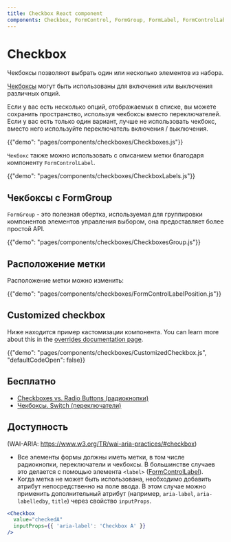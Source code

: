 ```yaml
---
title: Checkbox React component
components: Checkbox, FormControl, FormGroup, FormLabel, FormControlLabel
---
```


# Checkbox

<p class="description">Чекбоксы позволяют выбрать один или несколько элементов из набора.</p>

[Чекбоксы](https://material.io/design/components/selection-controls.html#checkboxes) могут быть использованы для включения или выключения различных опций.

Если у вас есть несколько опций, отображаемых в списке, вы можете сохранить пространство, используя чекбоксы вместо переключателей. Если у вас есть только один вариант, лучше не использовать чекбокс, вместо него используйте переключатель включения / выключения.

{{"demo": "pages/components/checkboxes/Checkboxes.js"}}

`Чекбокс` также можно использовать с описанием метки благодаря компоненту `FormControlLabel`.

{{"demo": "pages/components/checkboxes/CheckboxLabels.js"}}

## Чекбоксы с FormGroup

`FormGroup` - это полезная обертка, используемая для группировки компонентов элементов управления выбором, она предоставляет более простой API.

{{"demo": "pages/components/checkboxes/CheckboxesGroup.js"}}

## Расположение метки

Расположение метки можно изменить:

{{"demo": "pages/components/checkboxes/FormControlLabelPosition.js"}}

## Customized checkbox

Ниже находится пример кастомизации компонента. You can learn more about this in the [overrides documentation page](/customization/components/).

{{"demo": "pages/components/checkboxes/CustomizedCheckbox.js", "defaultCodeOpen": false}}

## Бесплатно

- [Checkboxes vs. Radio Buttons (радиокнопки)](https://www.nngroup.com/articles/checkboxes-vs-radio-buttons/)
- [Чекбоксы. Switch (переключатели)](https://uxplanet.org/checkbox-vs-toggle-switch-7fc6e83f10b8)

## Доступность

(WAI-ARIA: https://www.w3.org/TR/wai-aria-practices/#checkbox)

- Все элементы формы должны иметь метки, в том числе радиокнопки, переключатели и чекбоксы. В большинстве случаев это делается с помощью элемента `<label>` ([FormControlLabel](/api/form-control-label/)).
- Когда метка не может быть использована, необходимо добавить атрибут непосредственно на поле ввода. В этом случае можно применить дополнительный атрибут (например, `aria-label`, `aria-labelledby`, `title`) через свойство `inputProps`.

```jsx
<Checkbox
  value="checkedA"
  inputProps={{ 'aria-label': 'Checkbox A' }}
/>
```